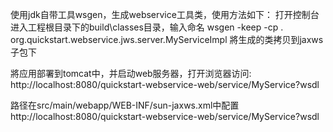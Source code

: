 使用jdk自带工具wsgen，生成webservice工具类，使用方法如下： 
打开控制台进入工程根目录下的build\classes目录，输入命名
wsgen -keep -cp . org.quickstart.webservice.jws.server.MyServiceImpl
將生成的类拷贝到jaxws子包下 

將应用部署到tomcat中，并启动web服务器，打开浏览器访问:
http://localhost:8080/quickstart-webservice-web/service/MyService?wsdl



路径在src/main/webapp/WEB-INF/sun-jaxws.xml中配置
http://localhost:8080/quickstart-webservice-web/service/MyService?wsdl



